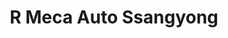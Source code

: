 ---
title: "R Meca Auto Ssangyong"
url: /saone/r-meca-auto-ssangyong/
shop: réparation de voitures
---